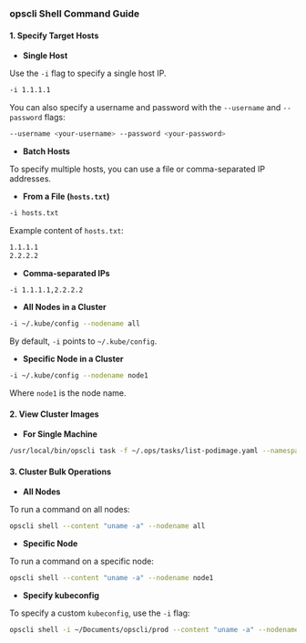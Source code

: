 ### opscli Shell Command Guide

#### 1. **Specify Target Hosts**

- **Single Host**

Use the `-i` flag to specify a single host IP.

```bash
-i 1.1.1.1
```

You can also specify a username and password with the `--username` and `--password` flags:

```bash
--username <your-username> --password <your-password>
```

- **Batch Hosts**

To specify multiple hosts, you can use a file or comma-separated IP addresses.

- **From a File (`hosts.txt`)**

```bash
-i hosts.txt
```

Example content of `hosts.txt`:

```bash
1.1.1.1
2.2.2.2
```

- **Comma-separated IPs**

```bash
-i 1.1.1.1,2.2.2.2
```

- **All Nodes in a Cluster**

```bash
-i ~/.kube/config --nodename all
```

By default, `-i` points to `~/.kube/config`.

- **Specific Node in a Cluster**

```bash
-i ~/.kube/config --nodename node1
```

Where `node1` is the node name.

#### 2. **View Cluster Images**

- **For Single Machine**

```bash
/usr/local/bin/opscli task -f ~/.ops/tasks/list-podimage.yaml --namespace all
```

#### 3. **Cluster Bulk Operations**

- **All Nodes**

To run a command on all nodes:

```bash
opscli shell --content "uname -a" --nodename all
```

- **Specific Node**

To run a command on a specific node:

```bash
opscli shell --content "uname -a" --nodename node1
```

- **Specify kubeconfig**

To specify a custom `kubeconfig`, use the `-i` flag:

```bash
opscli shell -i ~/Documents/opscli/prod --content "uname -a" --nodename node1
```
